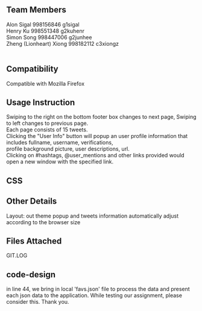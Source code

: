 Team Members
---------

Alon Sigal			998156846	g1sigal		<br>
Henry Ku			998551348	g2kuhenr	<br>
Simon Song			998447006	g2junhee	<br>
Zheng (Lionheart) Xiong		998182112	c3xiongz	<br>
<br>

Compatibility
---------
Compatible with Mozilla Firefox <br>

Usage Instruction
---------
Swiping to the right on the bottom footer box changes to next page, Swiping to left changes to previous page. <br>
Each page consists of 15 tweets. <br>
Clicking the "User Info" button will popup an user profile information that includes fullname, username, verifications, <br> 
profile background picture, user descriptions, url. <br>
Clicking on #hashtags, @user_mentions and other links provided would open a new window with the specified link. <br>

CSS
---------

Other Details
---------
Layout: out theme popup and tweets information automatically adjust according to the browser size <br>

Files Attached
---------
GIT.LOG

code-design
-----------
in line 44, we bring in local 'favs.json' file to process the data and present each json data to the application.
While testing our assignment, please consider this. Thank you.



